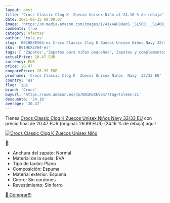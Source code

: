 ```yaml
---
layout: post
title: 'Crocs Classic Clog K  Zuecos Unisex Niño al 24.16 % de rebaja'
date: 2021-06-15 08:08:07
image: 'https://m.media-amazon.com/images/I/41x4WH88aoS._SL500_._SL400_.jpg'
comments: true
category: ofertas
author: 'tole.es'
slug: 'B01HEXEV64-es Crocs Classic Clog K Zuecos Unisex Niños Navy 32/33 EU'
sku: 'B01HEXEV64-es'
tags: [ 'Zapatos','Zapatos para niños pequeños','Zapatos y complementos','Zuecos y mules para niño','crocs','zuecos', ]
actualPrice: 20.47 EUR
currency: EUR
price: 20.47
comparePrice: 26.99 EUR
prodname: 'Crocs Classic Clog K  Zuecos Unisex Niños  Navy  32/33 EU'
country: 'es'
flag: '🇪🇸'
brand: 'Crocs'
buyurl: 'https://www.amazon.es/dp/B01HEXEV64/?tag=tolees-21'
descuento: '24.16'
average: '20.47'
---
```


Tienes [Crocs Classic Clog K  Zuecos Unisex Niños  Navy  32/33 EU](https://www.amazon.es/dp/B01HEXEV64/?tag=tolees-21) con precio final de  20.47 EUR (original: 26.99 EUR) (24.16 %  de rebaja) aqui!

[![Crocs Classic Clog K  Zuecos Unisex Niño](https://m.media-amazon.com/images/I/41x4WH88aoS._SL500_._SL400_.jpg)](https://www.amazon.es/dp/B01HEXEV64/?tag=tolees-21)

🔎:

- Anchura del zapato: Normal
- Material de la suela: EVA
- Tipo de tacón: Plano
- Composición: Espuma
- Material exterior: Espuma
- Cierre: Sin cordones
- Revestimiento: Sin forro

[🛒 Comprar!!!](https://www.amazon.es/dp/B01HEXEV64/?tag=tolees-21)
